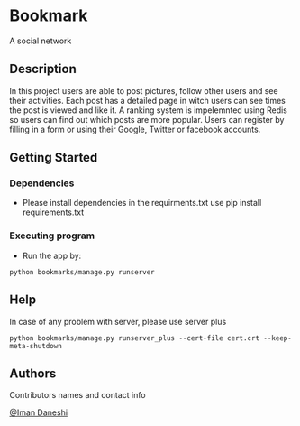 # Bookmark

A social network

## Description

In this project users are able to post pictures, follow other users and see their activities. Each post has a detailed  page in witch users can see times the post is viewed and like it. A ranking system is impelemnted using Redis so users can find out which posts are more popular. Users can register by filling in a form or using their Google, Twitter or facebook accounts. 

## Getting Started

### Dependencies

* Please install dependencies in the requirments.txt use pip install requirements.txt


### Executing program

* Run the app by:
```
python bookmarks/manage.py runserver
```

## Help

In case of any problem with server, please use server plus
```
python bookmarks/manage.py runserver_plus --cert-file cert.crt --keep-meta-shutdown
```

## Authors

Contributors names and contact info

[@Iman Daneshi](iman_daneshi@yahoo.com)

